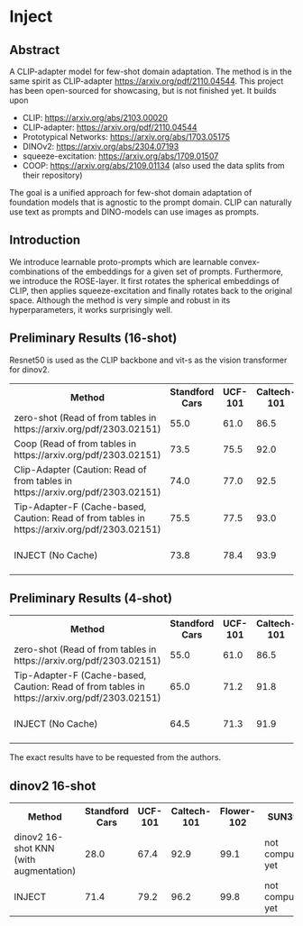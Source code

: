 # Inject

## Abstract
A CLIP-adapter model for few-shot domain adaptation. The method is in the same spirit as CLIP-adapter https://arxiv.org/pdf/2110.04544.
This project has been open-sourced for showcasing, but is not finished yet.
It builds upon
- CLIP: https://arxiv.org/abs/2103.00020
- CLIP-adapter: https://arxiv.org/pdf/2110.04544
- Prototypical Networks: https://arxiv.org/abs/1703.05175
- DINOv2: https://arxiv.org/abs/2304.07193
- squeeze-excitation: https://arxiv.org/abs/1709.01507
- COOP: https://arxiv.org/abs/2109.01134 (also used the data splits from their repository)

The goal is a unified approach for few-shot domain adaptation of foundation models that is agnostic to the prompt domain.
CLIP can naturally use text as prompts and DINO-models can use images as prompts.

## Introduction
We introduce learnable proto-prompts which are learnable convex-combinations of the embeddings for a given set of prompts.
Furthermore, we introduce the ROSE-layer. It first rotates the spherical embeddings of CLIP, then applies squeeze-excitation and finally rotates back to the original space.
Although the method is very simple and robust in its hyperparameters, it works surprisingly well.

## Preliminary Results (16-shot)
Resnet50 is used as the CLIP backbone and vit-s as the vision transformer for dinov2.
<table>
  <tr>
    <th>Method</th>
    <th>Standford Cars</th>
    <th>UCF-101</th>
    <th>Caltech-101</th>
    <th>Flower-102</th>
    <th>SUN397</th>
    <th>DTD</th>
    <th>EuroSat</th>
    <th>FGVCAircraft</th>
    <th>OxfordPets</th>
    <th>Food101</th>
  </tr>
  <tr>
    <td>zero-shot (Read of from tables in https://arxiv.org/pdf/2303.02151)
    <td>55.0</td>
    <td>61.0</td>
    <td>86.5</td>
    <td>66.0</td>
    <td>58.5</td>
    <td>42.5</td>
    <td>38.5</td>
    <td>17.5</td>
    <td>85.9</td>
    <td>77.5</td>
  </tr>
  <tr>
    <td>Coop (Read of from tables in https://arxiv.org/pdf/2303.02151)
    <td>73.5</td>
    <td>75.5</td>
    <td>92.0</td>
    <td>94.5</td>
    <td>69.5</td>
    <td>63.5</td>
    <td>83.0</td>
    <td>32.0</td>
    <td>87.0</td>
    <td>75.0</td>
  </tr>
  <tr>
    <td>Clip-Adapter (Caution: Read of from tables in https://arxiv.org/pdf/2303.02151)
    <td>74.0</td>
    <td>77.0</td>
    <td>92.5</td>
    <td>94.5</td>
    <td>69.5</td>
    <td>65.5</td>
    <td>83.0</td>
    <td>32.0</td>
    <td>88.0</td>
    <td>78.1</td>
  </tr>
  <tr>
    <td>Tip-Adapter-F (Cache-based, Caution: Read of from tables in https://arxiv.org/pdf/2303.02151)
    <td>75.5</td>
    <td>77.5</td>
    <td>93.0</td>
    <td>94.5</td>
    <td>71</td>
    <td>65.5</td>
    <td>83.0</td>
    <td>38.0</td>
    <td>89.5</td>
    <td>78.1</td>
  </tr>
  <tr>
    <td>INJECT (No Cache)
    <td>73.8</td>
    <td>78.4</td>
    <td>93.9</td>
    <td>95.6</td>
    <td>not computed yet</td>
    <td>66.5</td>
    <td>84.0</td>
    <td>36.4</td>
    <td>90.5</td>
    <td>79.5</td>
  </tr>
</table>

## Preliminary Results (4-shot)
<table>
  <tr>
    <th>Method</th>
    <th>Standford Cars</th>
    <th>UCF-101</th>
    <th>Caltech-101</th>
    <th>Flower-102</th>
    <th>SUN397</th>
    <th>DTD</th>
    <th>EuroSat</th>
    <th>FGVCAircraft</th>
    <th>OxfordPets</th>
    <th>Food101</th>
  </tr>
  <tr>
    <td>zero-shot (Read of from tables in https://arxiv.org/pdf/2303.02151)
    <td>55.0</td>
    <td>61.0</td>
    <td>86.5</td>
    <td>66.0</td>
    <td>58.5</td>
    <td>42.5</td>
    <td>38.5</td>
    <td>17.5</td>
    <td>85.9</td>
    <td>77.5</td>
  </tr>
  <tr>
    <td>Tip-Adapter-F (Cache-based, Caution: Read of from tables in https://arxiv.org/pdf/2303.02151)
    <td>65.0</td>
    <td>71.2</td>
    <td>91.8</td>
    <td>87.5</td>
    <td>71</td>
    <td>55.6</td>
    <td>74.0</td>
    <td>26.5</td>
    <td>88.3</td>
    <td>77.6</td>
  </tr>
  <tr>
    <td>INJECT (No Cache)
    <td>64.5</td>
    <td>71.3</td>
    <td>91.9</td>
    <td>89.6</td>
    <td>not computed yet</td>
    <td>59.8</td>
    <td>77.6</td>
    <td>26.1</td>
    <td>88.9</td>
    <td>78.5</td>
  </tr>
</table>
The exact results have to be requested from the authors.

## dinov2 16-shot
<table>
  <tr>
    <th>Method</th>
    <th>Standford Cars</th>
    <th>UCF-101</th>
    <th>Caltech-101</th>
    <th>Flower-102</th>
    <th>SUN397</th>
    <th>DTD</th>
    <th>EuroSat</th>
    <th>FGVCAircraft</th>
    <th>OxfordPets</th>
    <th>Food101</th>
  </tr>
  <tr>
    <td>dinov2 16-shot KNN (with augmentation)
    <td>28.0</td>
    <td>67.4</td>
    <td>92.9</td>
    <td>99.1</td>
    <td>not computed yet</td>
    <td>63.8</td>
    <td>63.1</td>
    <td>26.4</td>
    <td>86.5</td>
    <td>61.9</td>
  </tr>
  <tr>
    <td>INJECT
    <td>71.4</td>
    <td>79.2</td>
    <td>96.2</td>
    <td>99.8</td>
    <td>not computed yet</td>
    <td>72.0</td>
    <td>84.4</td>
    <td>59.0</td>
    <td>92.3</td>
    <td>74.3</td>
  </tr>
</table>
